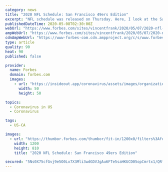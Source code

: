 ```yaml
---
category: news
title: "2020 NFL Schedule: San Francisco 49ers Edition"
excerpt: "NFL schedule was released on Thursday. Here, I look at the San Francisco 49ers' schedule with a mini preview of each game, starting Week 1 against the Arizona Cardinals."
publishedDateTime: 2020-05-08T02:30:00Z
webUrl: "https://www.forbes.com/sites/vincentfrank/2020/05/07/2020-nfl-schedule-san-francisco-49ers-edition/"
ampWebUrl: "https://www.forbes.com/sites/vincentfrank/2020/05/07/2020-nfl-schedule-san-francisco-49ers-edition/amp/"
cdnAmpWebUrl: "https://www-forbes-com.cdn.ampproject.org/c/s/www.forbes.com/sites/vincentfrank/2020/05/07/2020-nfl-schedule-san-francisco-49ers-edition/amp/"
type: article
quality: 90
heat: 90
published: false

provider:
  name: Forbes
  domain: forbes.com
  images:
    - url: "https://insideout.app/coronavirus/assets/images/organizations/forbes.com-50x50.jpg"
      width: 50
      height: 50

topics:
  - Coronavirus in US
  - Coronavirus

tags:
  - US-CA

images:
  - url: "https://thumbor.forbes.com/thumbor/fit-in/1200x0/filters%3Aformat%28jpg%29/https%3A%2F%2Fspecials-images.forbesimg.com%2Fimageserve%2F1209624690%2F0x0.jpg"
    width: 1200
    height: 810
    title: "2020 NFL Schedule: San Francisco 49ers Edition"

secured: "5Ns0X75cfGvj9e5O0Lx7X3Mli3wdGDVJgAu6FTe5saHKUCD05opCmrtx1/QRf/rfQJOD8Luhx0ABIcqM3mlezkI3VmwOXHdoefHXqCx6LP6Oo6xdjfgIj106ng+L5/0j9aRHwSU0WaGJQ92DC8qMyJ6U8lArqxRvUlEnHwykc1At/4zjtMpfE14LRa5ILXBR2l2Xx93HvBHUgJHRHX3d0pCnond4Iyxf9HcoO6XKzvZZoAgMzDNDVBQG3R4hXUBsdWS+3nG/g5WBU4HBZCEDk4LfbJk75dLM1Y6RxAxPiStoeheSGV+qC64MDKi8QmSGItgrocgecsVCBNinSTyQe0U89+2YLYwa2H/L/kabmsI1+orvd/4yc84Wik42iPb+dzAhgpEnJXmCi3feFOTm7W+3eUKEpLazIYdF+iqOhj+WwVfODe9T6Y0e6TgqKAK7wH25jQkl+ANd/Z5UOE9RjnXvAPNIPZ8eQckfsSgV/EE=;u8pCtT5cGqtHVwWBWbHlqw=="
---
```


